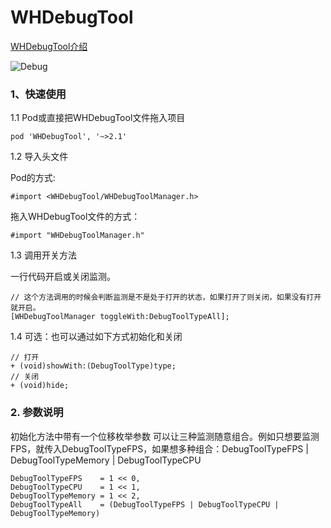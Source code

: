 # WHDebugTool

[WHDebugTool介绍](https://www.jianshu.com/p/0d94a81a31db)

![Debug](https://upload-images.jianshu.io/upload_images/3873004-abada48f188a2408.gif?imageMogr2/auto-orient/strip)

### 1、快速使用

1.1 Pod或直接把WHDebugTool文件拖入项目

```objc 
pod 'WHDebugTool', '~>2.1'
```

1.2 导入头文件

Pod的方式:
```objc
#import <WHDebugTool/WHDebugToolManager.h>
```

拖入WHDebugTool文件的方式：
```objc
#import "WHDebugToolManager.h"
```

1.3 调用开关方法

一行代码开启或关闭监测。
```objc
// 这个方法调用的时候会判断监测是不是处于打开的状态，如果打开了则关闭，如果没有打开就开启。
[WHDebugToolManager toggleWith:DebugToolTypeAll];
```

1.4 可选：也可以通过如下方式初始化和关闭
```objc
// 打开
+ (void)showWith:(DebugToolType)type;
// 关闭
+ (void)hide;
```

### 2.  参数说明

初始化方法中带有一个位移枚举参数
可以让三种监测随意组合。例如只想要监测FPS，就传入DebugToolTypeFPS，如果想多种组合：DebugToolTypeFPS | DebugToolTypeMemory | DebugToolTypeCPU
```objc
DebugToolTypeFPS    = 1 << 0,
DebugToolTypeCPU    = 1 << 1,
DebugToolTypeMemory = 1 << 2,
DebugToolTypeAll    = (DebugToolTypeFPS | DebugToolTypeCPU | DebugToolTypeMemory)
```
